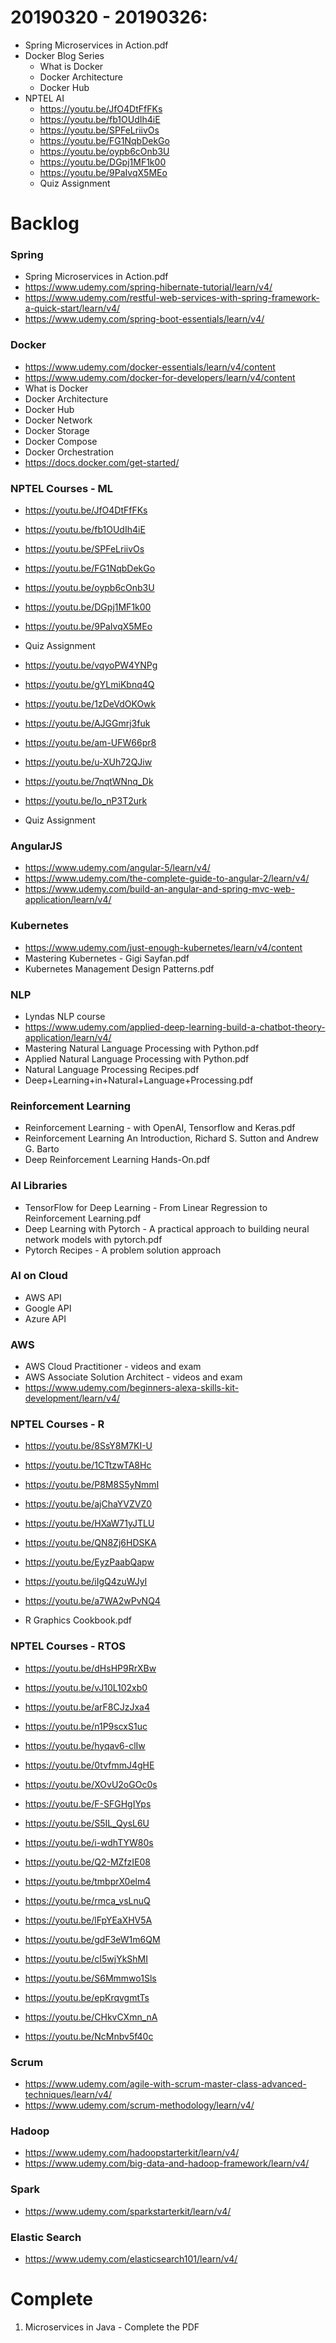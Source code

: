 # 20190320 - 20190326:
- Spring Microservices in Action.pdf
- Docker Blog Series
  - What is Docker
  - Docker Architecture
  - Docker Hub
- NPTEL AI
  - https://youtu.be/JfO4DtFfFKs
  - https://youtu.be/fb1OUdIh4iE
  - https://youtu.be/SPFeLriivOs
  - https://youtu.be/FG1NqbDekGo
  - https://youtu.be/oypb6cOnb3U
  - https://youtu.be/DGpj1MF1k00
  - https://youtu.be/9PaIvqX5MEo
  - Quiz Assignment


# Backlog
### Spring
- Spring Microservices in Action.pdf
- https://www.udemy.com/spring-hibernate-tutorial/learn/v4/
- https://www.udemy.com/restful-web-services-with-spring-framework-a-quick-start/learn/v4/
- https://www.udemy.com/spring-boot-essentials/learn/v4/

### Docker
- https://www.udemy.com/docker-essentials/learn/v4/content
- https://www.udemy.com/docker-for-developers/learn/v4/content
- What is Docker
- Docker Architecture
- Docker Hub
- Docker Network
- Docker Storage
- Docker Compose
- Docker Orchestration
- https://docs.docker.com/get-started/

### NPTEL Courses - ML
- https://youtu.be/JfO4DtFfFKs
- https://youtu.be/fb1OUdIh4iE
- https://youtu.be/SPFeLriivOs
- https://youtu.be/FG1NqbDekGo
- https://youtu.be/oypb6cOnb3U
- https://youtu.be/DGpj1MF1k00
- https://youtu.be/9PaIvqX5MEo
- Quiz Assignment

- https://youtu.be/vqyoPW4YNPg
- https://youtu.be/gYLmiKbnq4Q
- https://youtu.be/1zDeVdOKOwk
- https://youtu.be/AJGGmrj3fuk
- https://youtu.be/am-UFW66pr8
- https://youtu.be/u-XUh72QJiw
- https://youtu.be/7nqtWNnq_Dk
- https://youtu.be/Io_nP3T2urk
- Quiz Assignment

### AngularJS
- https://www.udemy.com/angular-5/learn/v4/
- https://www.udemy.com/the-complete-guide-to-angular-2/learn/v4/
- https://www.udemy.com/build-an-angular-and-spring-mvc-web-application/learn/v4/

### Kubernetes
- https://www.udemy.com/just-enough-kubernetes/learn/v4/content
- Mastering Kubernetes - Gigi Sayfan.pdf
- Kubernetes Management Design Patterns.pdf

### NLP
- Lyndas NLP course
- https://www.udemy.com/applied-deep-learning-build-a-chatbot-theory-application/learn/v4/
- Mastering Natural Language Processing with Python.pdf
- Applied Natural Language Processing with Python.pdf
- Natural Language Processing Recipes.pdf
- Deep+Learning+in+Natural+Language+Processing.pdf

### Reinforcement Learning
- Reinforcement Learning - with OpenAI, Tensorflow and Keras.pdf
- Reinforcement Learning An Introduction, Richard S. Sutton and Andrew G. Barto
- Deep Reinforcement Learning Hands-On.pdf

### AI Libraries
- TensorFlow for Deep Learning - From Linear Regression to Reinforcement Learning.pdf
- Deep Learning with Pytorch - A practical approach to building neural network models with pytorch.pdf
- Pytorch Recipes - A problem solution approach

### AI on Cloud
- AWS API
- Google API
- Azure API

### AWS
- AWS Cloud Practitioner - videos and exam
- AWS Associate Solution Architect - videos and exam
- https://www.udemy.com/beginners-alexa-skills-kit-development/learn/v4/

### NPTEL Courses - R
- https://youtu.be/8SsY8M7KI-U
- https://youtu.be/1CTtzwTA8Hc
- https://youtu.be/P8M8S5yNmmI
- https://youtu.be/ajChaYVZVZ0

- https://youtu.be/HXaW71yJTLU
- https://youtu.be/QN8Zj6HDSKA
- https://youtu.be/EyzPaabQapw
- https://youtu.be/iIgQ4zuWJyI
- https://youtu.be/a7WA2wPvNQ4
- R Graphics Cookbook.pdf

### NPTEL Courses - RTOS
- https://youtu.be/dHsHP9RrXBw
- https://youtu.be/vJ10L102xb0
- https://youtu.be/arF8CJzJxa4
- https://youtu.be/n1P9scxS1uc
- https://youtu.be/hyqav6-clIw

- https://youtu.be/0tvfmmJ4gHE
- https://youtu.be/XOvU2oGOc0s
- https://youtu.be/F-SFGHgIYps
- https://youtu.be/S5IL_QysL6U
- https://youtu.be/i-wdhTYW80s

- https://youtu.be/Q2-MZfzIE08
- https://youtu.be/tmbprX0elm4
- https://youtu.be/rmca_vsLnuQ
- https://youtu.be/lFpYEaXHV5A
- https://youtu.be/gdF3eW1m6QM

- https://youtu.be/cI5wjYkShMI
- https://youtu.be/S6Mmmwo1Sls
- https://youtu.be/epKrqvgmtTs
- https://youtu.be/CHkvCXmn_nA
- https://youtu.be/NcMnbv5f40c

### Scrum
- https://www.udemy.com/agile-with-scrum-master-class-advanced-techniques/learn/v4/
- https://www.udemy.com/scrum-methodology/learn/v4/

### Hadoop
- https://www.udemy.com/hadoopstarterkit/learn/v4/
- https://www.udemy.com/big-data-and-hadoop-framework/learn/v4/

### Spark
- https://www.udemy.com/sparkstarterkit/learn/v4/

### Elastic Search
- https://www.udemy.com/elasticsearch101/learn/v4/


# Complete
1. Microservices in Java - Complete the PDF
